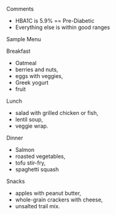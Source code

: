 Comments
- HBA1C is 5.9% == Pre-Diabetic
- Everything else is within good ranges

Sample Menu

Breakfast
- Oatmeal 
- berries and nuts, 
- eggs with veggies, 
- Greek yogurt
- fruit

Lunch
- salad with grilled chicken or fish, 
- lentil soup, 
- veggie wrap.

Dinner
- Salmon
- roasted vegetables, 
- tofu stir-fry, 
- spaghetti squash

Snacks
- apples with peanut butter, 
- whole-grain crackers with cheese, 
- unsalted trail mix.
